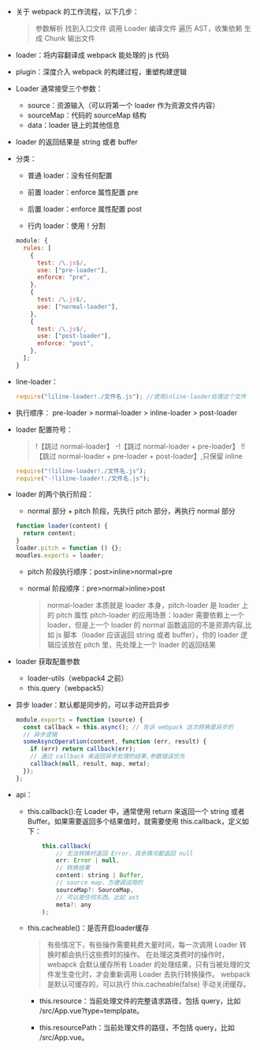- 关于 webpack 的工作流程，以下几步：

  > 参数解析
  > 找到入口文件
  > 调用 Loader 编译文件
  > 遍历 AST，收集依赖
  > 生成 Chunk
  > 输出文件

- loader：将内容翻译成 webpack 能处理的 js 代码
- plugin：深度介入 webpack 的构建过程，重塑构建逻辑

- Loader 通常接受三个参数：

  - source：资源输入（可以将第一个 loader 作为资源文件内容）
  - sourceMap：代码的 sourceMap 结构
  - data：loader 链上的其他信息

- loader 的返回结果是 string 或者 buffer

- 分类：

  - 普通 loader：没有任何配置

  - 前置 loader：enforce 属性配置 pre

  - 后置 loader：enforce 属性配置 post

  - 行内 loader：使用！分割

  ```js
  module: {
    rules: [
      {
        test: /\.js$/,
        use: ["pre-loader"],
        enforce: "pre",
      },
      {
        test: /\.js$/,
        use: ["normal-loader"],
      },
      {
        test: /\.js$/,
        use: ["post-loader"],
        enforce: "post",
      },
    ];
  }
  ```

- line-loader：

  ```js
  require("liline-loader!./文件名.js"); //使用inline-laoder处理这个文件
  ```

- 执行顺序： pre-loader > normal-loader > inline-loader > post-loader
- loader 配置符号：

  > !【跳过 normal-loader】
  > -!【跳过 normal-loader + pre-loader】
  > !!【跳过 normal-loader + pre-loader + post-loader】,只保留 inline

  ```js
  require("!liline-loader!./文件名.js");
  require("-!liline-loader!./文件名.js");
  ```

- loader 的两个执行阶段：

  - normal 部分 + pitch 阶段，先执行 pitch 部分，再执行 normal 部分

  ```js
  function loader(content) {
    return content;
  }
  loader.pitch = function () {};
  moudles.exports = loader;
  ```

  - pitch 阶段执行顺序：post>inline>normal>pre

  - normal 阶段顺序：pre>normal>inline>post
    > normal-loader 本质就是 loader 本身，pitch-loader 是 loader 上的 pitch 属性
    > pitch-loader 的应用场景：loader 需要依赖上一个 loader，但是上一个 loader 的 normal 函数返回的不是资源内容,比如 js 脚本（loader 应该返回 string 或者 buffer），你的 loader 逻辑应该放在 pitch 里，先处理上一个 loader 的返回结果

- loader 获取配置参数

  - loader-utils（webpack4 之前）
  - this.query（webpack5）

- 异步 loader：默认都是同步的，可以手动开启异步

  ```js
  module.exports = function (source) {
    const callback = this.async(); // 告诉 webpack 这次转换是异步的
    // 异步逻辑
    someAsyncOperation(content, function (err, result) {
      if (err) return callback(err);
      // 通过 callback 来返回异步处理的结果,参数错误优先
      callback(null, result, map, meta);
    });
  };
  ```

- api：
  - this.callback():在 Loader 中，通常使用 return 来返回一个 string 或者 Buffer。如果需要返回多个结果值时，就需要使用 this.callback，定义如下：
    ```js
        this.callback(
            // 无法转换时返回 Error，其余情况都返回 null
            err: Error | null,
            // 转换结果
            content: string | Buffer,
            // source map，方便调试用的
            sourceMap?: SourceMap,
            // 可以是任何东西。比如 ast
            meta?: any
        );
    ```
  - this.cacheable()：是否开启loader缓存
    > 有些情况下，有些操作需要耗费大量时间，每一次调用 Loader 转换时都会执行这些费时的操作。
    > 在处理这类费时的操作时， webapck 会默认缓存所有 Loader 的处理结果，只有当被处理的文件发生变化时，才会重新调用 Loader 去执行转换操作。
    > webpack 是默认可缓存的，可以执行 this.cacheable(false) 手动关闭缓存。

    - this.resource：当前处理文件的完整请求路径，包括 query，比如 /src/App.vue?type=templpate。

    - this.resourcePath：当前处理文件的路径，不包括 query，比如 /src/App.vue。

